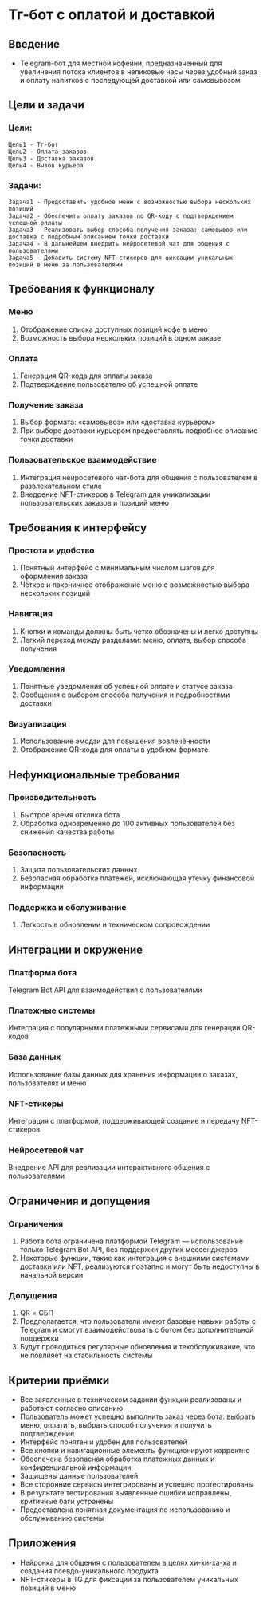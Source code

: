 # Тг-бот с оплатой и доставкой
## Введение
- Telegram-бот для местной кофейни, предназначенный для увеличения потока клиентов в непиковые часы через удобный заказ и оплату напитков с последующей доставкой или самовывозом
## Цели и задачи
### Цели:
```
Цель1 - Тг-бот
Цель2 - Оплата заказов
Цель3 - Доставка заказов
Цель4 - Вызов курьера
```
### Задачи:
```
Задача1 - Предоставить удобное меню с возможностью выбора нескольких позиций
Задача2 - Обеспечить оплату заказов по QR-коду с подтверждением успешной оплаты
Задача3 - Реализовать выбор способа получения заказа: самовывоз или доставка с подробным описанием точки доставки
Задача4 - В дальнейшем внедрить нейросетевой чат для общения с пользователями
Задача5 - Добавить систему NFT-стикеров для фиксации уникальных позиций в меню за пользователями
```
## Требования к функционалу
### Меню
  1. Отображение списка доступных позиций кофе в меню
  2. Возможность выбора нескольких позиций в одном заказе
### Оплата
  1. Генерация QR-кода для оплаты заказа
  2. Подтверждение пользователю об успешной оплате
### Получение заказа
  1. Выбор формата: «самовывоз» или «доставка курьером»
  2. При выборе доставки курьером предоставлять подробное описание точки доставки
### Пользовательское взаимодействие
  1. Интеграция нейросетевого чат-бота для общения с пользователем в развлекательном стиле
  2. Внедрение NFT-стикеров в Telegram для уникализации пользовательских заказов и позиций меню
## Требования к интерфейсу
### Простота и удобство
  1. Понятный интерфейс с минимальным числом шагов для оформления заказа
  2. Чёткое и лаконичное отображение меню с возможностью выбора нескольких позиций
### Навигация
  1. Кнопки и команды должны быть четко обозначены и легко доступны
  2. Легкий переход между разделами: меню, оплата, выбор способа получения
### Уведомления
  1. Понятные уведомления об успешной оплате и статусе заказа
  2. Сообщения с выбором способа получения и подробностями доставки
### Визуализация
  1. Использование эмодзи для повышения вовлечённости
  2. Отображение QR-кода для оплаты в удобном формате
## Нефункциональные требования
### Производительность
  1. Быстрое время отклика бота
  2. Обработка одновременно до 100 активных пользователей без снижения качества работы
### Безопасность
  1. Защита пользовательских данных
  2. Безопасная обработка платежей, исключающая утечку финансовой информации
### Поддержка и обслуживание
  1. Легкость в обновлении и техническом сопровождении
## Интеграции и окружение
### Платформа бота
  Telegram Bot API для взаимодействия с пользователями
### Платежные системы
  Интеграция с популярными платежными сервисами для генерации QR-кодов 
### База данных
  Использование базы данных для хранения информации о заказах, пользователях и меню
### NFT-стикеры
  Интеграция с платформой, поддерживающей создание и передачу NFT-стикеров
### Нейросетевой чат
  Внедрение API для реализации интерактивного общения с пользователями
## Ограничения и допущения
### Ограничения
1. Работа бота ограничена платформой Telegram — использование только Telegram Bot API, без поддержки других мессенджеров
2. Некоторые функции, такие как интеграция с внешними системами доставки или NFT, реализуются поэтапно и могут быть недоступны в начальной версии
### Допущения
1. QR = СБП
2. Предполагается, что пользователи имеют базовые навыки работы с Telegram и смогут взаимодействовать с ботом без дополнительной поддержки
3. Будут проводиться регулярные обновления и техобслуживание, что не повлияет на стабильность системы
## Критерии приёмки
- Все заявленные в техническом задании функции реализованы и работают согласно описанию
- Пользователь может успешно выполнить заказ через бота: выбрать меню, оплатить, выбрать способ получения и получить подтверждение
- Интерфейс понятен и удобен для пользователей
- Все кнопки и навигационные элементы функционируют корректно
- Обеспечена безопасная обработка платежных данных и конфиденциальной информации
- Защищены данные пользователей
- Все сторонние сервисы интегрированы и успешно протестированы
- В результате тестирования выявленные ошибки исправлены, критичные баги устранены
- Предоставлена понятная документация по использованию и обслуживанию системы
## Приложения
- Нейронка для общения с пользователем в целях хи-хи-ха-ха и создания псевдо-уникального продукта
- NFT-стикеры в TG для фиксации за пользователем уникальных позиций в меню
  

   
  

